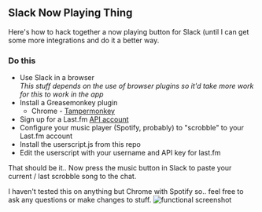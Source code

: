 ## Slack Now Playing Thing ##

Here's how to hack together a now playing button for Slack (until I can get some more integrations and do it a better way.

### Do this
* Use Slack in a browser  
    *This stuff depends on the use of browser plugins so it'd take more work for this to work in the app*
* Install a Greasemonkey plugin
    * Chrome - [Tampermonkey](https://chrome.google.com/webstore/detail/tampermonkey/dhdgffkkebhmkfjojejmpbldmpobfkfo?hl=en)
* Sign up for a Last.fm [API account](http://www.last.fm/api/account/create)
* Configure your music player (Spotify, probably) to "scrobble" to your Last.fm account
* Install the userscript.js from this repo
* Edit the userscript with your username and API key for last.fm

That should be it.. Now press the music button in Slack to paste your current / last scrobble song to the chat.  

I haven't tested this on anything but Chrome with Spotify so.. feel free to ask any questions or make changes to stuff.
![functional screenshot](https://i.imgur.com/cuqOh8Z.gif)
